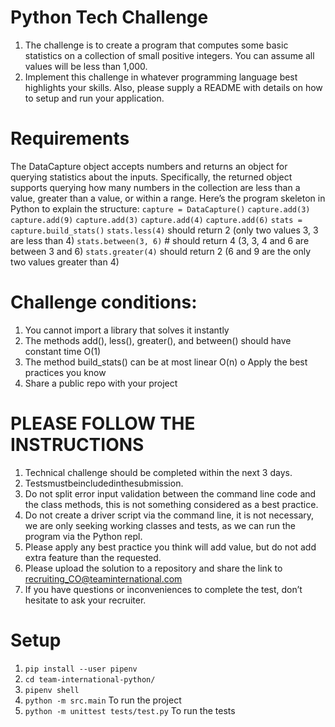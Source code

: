 # Python Tech Challenge
1. The challenge is to create a program that computes some basic 
statistics on a collection of small positive integers. You can assume all 
values will be less than 1,000.
2. Implement this challenge in whatever programming language best 
highlights your skills. Also, please supply a README with details on how 
to setup and run your application.

# Requirements
The DataCapture object accepts numbers and returns an object for querying 
statistics about the inputs. Specifically, the returned object supports 
querying how many numbers in the collection are less than a value, greater 
than a value, or within a range.
Here’s the program skeleton in Python to explain the structure: 
`capture = DataCapture()`
`capture.add(3)`
`capture.add(9)`
`capture.add(3)`
`capture.add(4)`
`capture.add(6)`
`stats = capture.build_stats()`
`stats.less(4)` should return 2 (only two values 3, 3 are less than 4) 
`stats.between(3, 6)` # should return 4 (3, 3, 4 and 6 are between 3 and 
6)
`stats.greater(4)` should return 2 (6 and 9 are the only two values 
greater than 4)

# Challenge conditions:
1. You cannot import a library that solves it instantly
2. The methods add(), less(), greater(), and between() should have
constant time O(1)
3. The method build_stats() can be at most linear O(n) o Apply the best 
practices you know
4. Share a public repo with your project

# PLEASE FOLLOW THE INSTRUCTIONS
1. Technical challenge should be completed within the next 3 days.
2. Testsmustbeincludedinthesubmission.
3. Do not split error input validation between the command line code and 
the class methods, this is not something considered as a best practice.
4. Do not create a driver script via the command line, it is not 
necessary, we are only seeking working classes and tests, as we can run 
the program via the Python repl.
5. Please apply any best practice you think will add value, but do not add 
extra feature than the requested.
6. Please upload the solution to a repository and share the link to 
recruiting_CO@teaminternational.com
7. If you have questions or inconveniences to complete the test, don’t 
hesitate to ask your recruiter.

# Setup
1. `pip install --user pipenv`
2. `cd team-international-python/`
3. `pipenv shell`
4. `python -m src.main` To run the project
5. `python -m unittest tests/test.py` To run the tests
 

